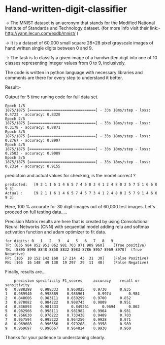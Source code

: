 # Hand-written-digit-classifier

-> The MNIST dataset is an acronym that stands for the Modified National Institute of Standards and Technology dataset.
(for more info visit their link:- http://yann.lecun.com/exdb/mnist/ )

-> It is a dataset of 60,000 small square 28×28 pixel grayscale images of hand written single digits between 0 and 9.

-> The task is to classify a given image of a handwritten digit into one of 10 classes representing integer values from 0 to 9, inclusively.


The code is written in python language with necessary libraries and comments are there for every step to understand it better. 

Result:-

  Output for 5 time runing code for full data set.
  
    Epoch 1/5
    1875/1875 [==============================] - 33s 18ms/step - loss: 0.4723 - accuracy: 0.8328
    Epoch 2/5
    1875/1875 [==============================] - 33s 18ms/step - loss: 0.3178 - accuracy: 0.8871
    Epoch 3/5
    1875/1875 [==============================] - 33s 18ms/step - loss: 0.2767 - accuracy: 0.8997
    Epoch 4/5
    1875/1875 [==============================] - 33s 18ms/step - loss: 0.2503 - accuracy: 0.9089
    Epoch 5/5
    1875/1875 [==============================] - 33s 18ms/step - loss: 0.2314 - accuracy: 0.9155
  
  predictoin and actual values for checking, is the model correct ?
 
    predicted:	 [9 2 1 1 6 1 4 6 5 7 4 5 8 3 4 1 2 4 8 0 2 5 7 5 1 6 6 0 9 3]
    Actual :	 [9 2 1 1 6 1 4 6 5 7 4 5 7 3 4 1 2 4 8 0 2 5 7 9 1 4 6 0 9 3]
    
  Here, 100 % accurate for 30 digit-images out of 60,000 test images.
  Let's proceed on full testing data.....

  
  Precision Matrix results are here that is created by using Convolutional Neural Networks (CNN) with sequential model adding relu and softmax activation function and adam optimizer to fit data.
  
    for digits: 0   1   2   3   4   5   6   7   8   9
    TP: [835 984 852 951 862 981 703 971 989 960]    (True positive)
    TN: [8895 8990 8848 8858 8832 8983 8786 8957 8969 8970]  (True Negative)
    FP: [105  10 152 142 168  17 214  43  31  30]    (False Positive)
    FN: [165  16 148  49 138  19 297  29  11  40]    (False Negative)
    
   Finally, results are...
    	  
        precision specificity F1_scores 	accuracy 	recall or sensitivity
    0 	0.888298 	0.988333  	0.860825  	0.9730 	    0.835
    1 	0.989940 	0.998889  	0.986961 	  0.9974    	0.984
    2 	0.848606 	0.983111  	0.850299  	0.9700 	    0.852
    3 	0.870082 	0.984222   	0.908743  	0.9809 	    0.951
    4 	0.836893 	0.981333 	  0.849261  	0.9694 	    0.862
    5 	0.982966 	0.998111  	0.981982  	0.9964 	    0.981
    6 	0.766630 	0.976222  	0.733438  	0.9489 	    0.703
    7 	0.957594 	0.995222  	0.964250  	0.9928 	    0.971
    8 	0.969608 	0.996556  	0.979208   	0.9958 	    0.989
    9 	0.969697 	0.996667  	0.964824  	0.9930 	    0.960
    
   Thanks for your patience to understaning clearly. 
